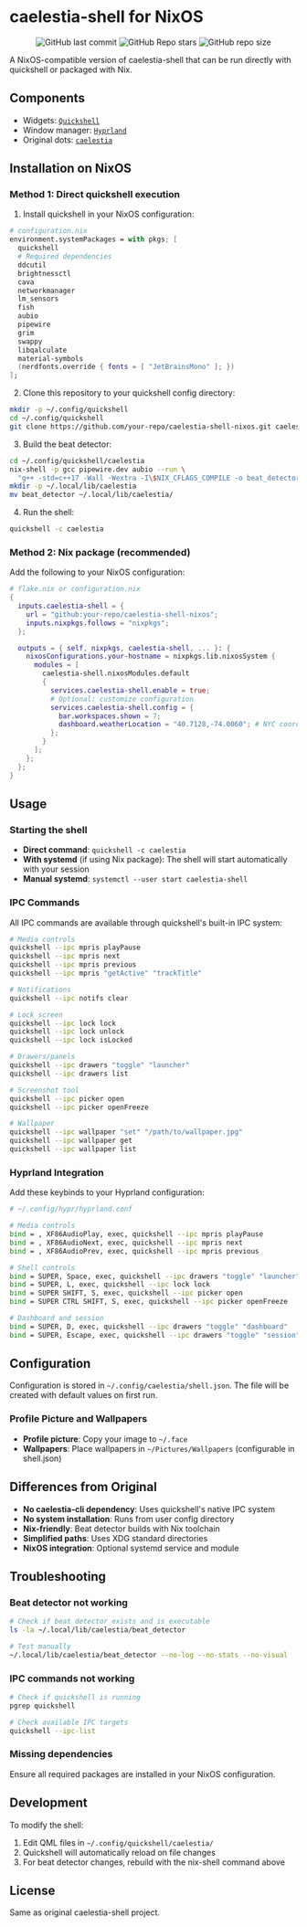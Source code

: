 # caelestia-shell for NixOS

<div align=center>

![GitHub last commit](https://img.shields.io/github/last-commit/caelestia-dots/shell?style=for-the-badge&labelColor=101418&color=9ccbfb)
![GitHub Repo stars](https://img.shields.io/github/stars/caelestia-dots/shell?style=for-the-badge&labelColor=101418&color=b9c8da)
![GitHub repo size](https://img.shields.io/github/repo-size/caelestia-dots/shell?style=for-the-badge&labelColor=101418&color=d3bfe6)

</div>

A NixOS-compatible version of caelestia-shell that can be run directly with quickshell or packaged with Nix.

## Components

-   Widgets: [`Quickshell`](https://quickshell.outfoxxed.me)
-   Window manager: [`Hyprland`](https://hyprland.org)
-   Original dots: [`caelestia`](https://github.com/caelestia-dots)

## Installation on NixOS

### Method 1: Direct quickshell execution

1. Install quickshell in your NixOS configuration:
```nix
# configuration.nix
environment.systemPackages = with pkgs; [
  quickshell
  # Required dependencies
  ddcutil
  brightnessctl
  cava
  networkmanager
  lm_sensors
  fish
  aubio
  pipewire
  grim
  swappy
  libqalculate
  material-symbols
  (nerdfonts.override { fonts = [ "JetBrainsMono" ]; })
];
```

2. Clone this repository to your quickshell config directory:
```bash
mkdir -p ~/.config/quickshell
cd ~/.config/quickshell
git clone https://github.com/your-repo/caelestia-shell-nixos.git caelestia
```

3. Build the beat detector:
```bash
cd ~/.config/quickshell/caelestia
nix-shell -p gcc pipewire.dev aubio --run \
  "g++ -std=c++17 -Wall -Wextra -I\$NIX_CFLAGS_COMPILE -o beat_detector assets/beat_detector.cpp -lpipewire-0.3 -laubio"
mkdir -p ~/.local/lib/caelestia
mv beat_detector ~/.local/lib/caelestia/
```

4. Run the shell:
```bash
quickshell -c caelestia
```

### Method 2: Nix package (recommended)

Add the following to your NixOS configuration:

```nix
# flake.nix or configuration.nix
{
  inputs.caelestia-shell = {
    url = "github:your-repo/caelestia-shell-nixos";
    inputs.nixpkgs.follows = "nixpkgs";
  };

  outputs = { self, nixpkgs, caelestia-shell, ... }: {
    nixosConfigurations.your-hostname = nixpkgs.lib.nixosSystem {
      modules = [
        caelestia-shell.nixosModules.default
        {
          services.caelestia-shell.enable = true;
          # Optional: customize configuration
          services.caelestia-shell.config = {
            bar.workspaces.shown = 7;
            dashboard.weatherLocation = "40.7128,-74.0060"; # NYC coordinates
          };
        }
      ];
    };
  };
}
```

## Usage

### Starting the shell

- **Direct command**: `quickshell -c caelestia`
- **With systemd** (if using Nix package): The shell will start automatically with your session
- **Manual systemd**: `systemctl --user start caelestia-shell`

### IPC Commands

All IPC commands are available through quickshell's built-in IPC system:

```bash
# Media controls
quickshell --ipc mpris playPause
quickshell --ipc mpris next
quickshell --ipc mpris previous
quickshell --ipc mpris "getActive" "trackTitle"

# Notifications
quickshell --ipc notifs clear

# Lock screen
quickshell --ipc lock lock
quickshell --ipc lock unlock
quickshell --ipc lock isLocked

# Drawers/panels
quickshell --ipc drawers "toggle" "launcher"
quickshell --ipc drawers list

# Screenshot tool
quickshell --ipc picker open
quickshell --ipc picker openFreeze

# Wallpaper
quickshell --ipc wallpaper "set" "/path/to/wallpaper.jpg"
quickshell --ipc wallpaper get
quickshell --ipc wallpaper list
```

### Hyprland Integration

Add these keybinds to your Hyprland configuration:

```bash
# ~/.config/hypr/hyprland.conf

# Media controls
bind = , XF86AudioPlay, exec, quickshell --ipc mpris playPause
bind = , XF86AudioNext, exec, quickshell --ipc mpris next
bind = , XF86AudioPrev, exec, quickshell --ipc mpris previous

# Shell controls
bind = SUPER, Space, exec, quickshell --ipc drawers "toggle" "launcher"
bind = SUPER, L, exec, quickshell --ipc lock lock
bind = SUPER SHIFT, S, exec, quickshell --ipc picker open
bind = SUPER CTRL SHIFT, S, exec, quickshell --ipc picker openFreeze

# Dashboard and session
bind = SUPER, D, exec, quickshell --ipc drawers "toggle" "dashboard"
bind = SUPER, Escape, exec, quickshell --ipc drawers "toggle" "session"
```

## Configuration

Configuration is stored in `~/.config/caelestia/shell.json`. The file will be created with default values on first run.

### Profile Picture and Wallpapers

- **Profile picture**: Copy your image to `~/.face`
- **Wallpapers**: Place wallpapers in `~/Pictures/Wallpapers` (configurable in shell.json)

## Differences from Original

- **No caelestia-cli dependency**: Uses quickshell's native IPC system
- **No system installation**: Runs from user config directory
- **Nix-friendly**: Beat detector builds with Nix toolchain
- **Simplified paths**: Uses XDG standard directories
- **NixOS integration**: Optional systemd service and module

## Troubleshooting

### Beat detector not working
```bash
# Check if beat detector exists and is executable
ls -la ~/.local/lib/caelestia/beat_detector

# Test manually
~/.local/lib/caelestia/beat_detector --no-log --no-stats --no-visual
```

### IPC commands not working
```bash
# Check if quickshell is running
pgrep quickshell

# Check available IPC targets
quickshell --ipc-list
```

### Missing dependencies
Ensure all required packages are installed in your NixOS configuration.

## Development

To modify the shell:

1. Edit QML files in `~/.config/quickshell/caelestia/`
2. Quickshell will automatically reload on file changes
3. For beat detector changes, rebuild with the nix-shell command above

## License

Same as original caelestia-shell project.